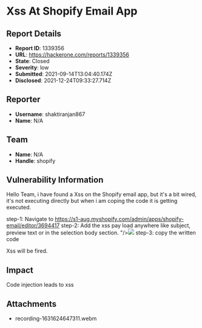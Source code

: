 # Xss At Shopify Email App

## Report Details
- **Report ID**: 1339356
- **URL**: https://hackerone.com/reports/1339356
- **State**: Closed
- **Severity**: low
- **Submitted**: 2021-09-14T13:04:40.174Z
- **Disclosed**: 2021-12-24T09:33:27.714Z

## Reporter
- **Username**: shaktiranjan867
- **Name**: N/A

## Team
- **Name**: N/A
- **Handle**: shopify

## Vulnerability Information
Hello Team,
i have found a Xss on the Shopify email app, but it's a bit wired, it's not executing directly but when i am coping the code it is getting executed.

step-1:  Navigate to https://s1-aug.myshopify.com/admin/apps/shopify-email/editor/3694417
step-2:  Add the xss pay load anywhere  like subject, preview text or in the selection body section. "/><img src=x onerror=alert(document.domain)>
step-3: copy the written code

Xss will be fired.

## Impact

Code injection leads to xss

## Attachments
- recording-1631624647311.webm
